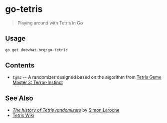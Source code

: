 # go-tetris

> Playing around with Tetris in Go

## Usage

```sh
go get docwhat.org/go-tetris
```

## Contents

* `tgm3` -- A randomizer designed based on the algorithm from [Tetris Game Master 3: Terror-Instinct](https://tetris.fandom.com/wiki/Tetris_The_Grand_Master_3_Terror-Instinct)

## See Also

* [_The history of Tetris randomizers_](https://simon.lc/the-history-of-tetris-randomizers) by [Simon Laroche](https://simon.lc)
* [Tetris Wiki](https://tetris.wiki/)
